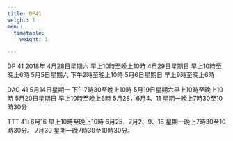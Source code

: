 ```yaml
---
title: DP41
weight: 1
menu:
  timetable:
    weight: 1

---
```

DP 41 2018年
4月28日星期六 早上10時至晚上10時 
4月29日星期日 早上10時至晚上6時
5月5日星期六 下午2時至晚上10時
5月6日星期日 早上9時至晚上6時

DAG 41
5月14日星期一 下午7時30至晚上10時
5月19日星期六早上10時至晚上10時
5月20日星期日 早上10時至晚上6時
5月28，6月4、11 星期一晚上7時30至10時30分 

TTT 41:
6月16 早上10時至晚上10時
6月25，7月2、9、16 星期一晚上7時30至10時30分。
7月30 星期一晚7時30至10時30分。